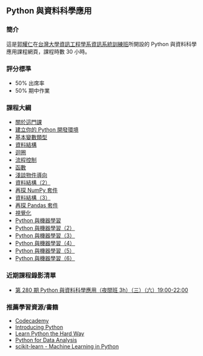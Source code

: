 ## Python 與資料科學應用

### 簡介

這是[郭耀仁](https://www.facebook.com/yaojen.kuo.1)在[台灣大學資訊工程學系資訊系統訓練班](https://www.csie.ntu.edu.tw/train/)所開設的 Python 與資料科學應用課程網頁，課程時數 30 小時。

### 評分標準

- 50% 出席率
- 50% 期中作業

### 課程大綱

- [關於這門課](https://yaojenkuo.github.io/python_4_ds/ch0.slides.html)
- [建立你的 Python 開發環境](https://yaojenkuo.github.io/python_4_ds/ch1.slides.html)
- [基本變數類型](https://yaojenkuo.github.io/python_4_ds/ch2.slides.html)
- [資料結構](https://yaojenkuo.github.io/python_4_ds/ch3.slides.html)
- [迴圈](https://yaojenkuo.github.io/python_4_ds/ch6.slides.html)
- [流程控制](https://yaojenkuo.github.io/python_4_ds/ch7.slides.html)
- [函數](https://yaojenkuo.github.io/python_4_ds/ch8.slides.html)
- [淺談物件導向](https://yaojenkuo.github.io/python_4_ds/ch9.slides.html)
- [資料結構（2）](https://yaojenkuo.github.io/python_4_ds/ch4.slides.html)
- [再探 NumPy 套件](https://yaojenkuo.github.io/python_4_ds/numpy_adv.slides.html)
- [資料結構（3）](https://yaojenkuo.github.io/python_4_ds/ch5.slides.html)
- [再探 Pandas 套件](https://yaojenkuo.github.io/python_4_ds/pandas_adv.slides.html)
- [視覺化](https://yaojenkuo.github.io/python_4_ds/ch10.slides.html)
- [Python 與機器學習](https://yaojenkuo.github.io/python_4_ds/ch11.slides.html)
- [Python 與機器學習（2）](https://yaojenkuo.github.io/python_4_ds/ch12.slides.html)
- [Python 與機器學習（3）](https://yaojenkuo.github.io/python_4_ds/ch13.slides.html)
- [Python 與機器學習（4）](https://yaojenkuo.github.io/python_4_ds/ch14.slides.html)
- [Python 與機器學習（5）](https://yaojenkuo.github.io/python_4_ds/ch15.slides.html)
- [Python 與機器學習（6）](https://yaojenkuo.github.io/python_4_ds/ch16.slides.html)

### 近期課程錄影清單

- [第 280 期 Python 與資料科學應用（夜間班 3h）（三）（六）19:00-22:00](https://www.youtube.com/playlist?list=PLEq7iw5uOtuVLOqYRt9QwUme8S5oXioxB)

### 推薦學習資源/書籍

- [Codecademy](https://www.codecademy.com)
- [Introducing Python](http://shop.oreilly.com/product/0636920028659.do)
- [Learn Python the Hard Way](https://www.amazon.com/Learn-Python-Hard-Way-Introduction/dp/0321884914)
- [Python for Data Analysis](http://shop.oreilly.com/product/0636920023784.do)
- [scikit-learn - Machine Learning in Python](http://scikit-learn.org/stable/)